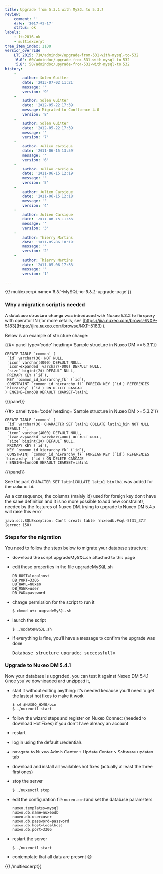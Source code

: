 ```yaml
---
title: Upgrade from 5.3.1 with MySQL to 5.3.2
review:
    comment: ''
    date: '2017-01-17'
    status: ok
labels:
    - lts2016-ok
    - multiexcerpt
tree_item_index: 1100
version_override:
    LTS 2015: 710/admindoc/upgrade-from-531-with-mysql-to-532
    '6.0': 60/admindoc/upgrade-from-531-with-mysql-to-532
    '5.8': 58/admindoc/upgrade-from-531-with-mysql-to-532
history:
    -
        author: Solen Guitter
        date: '2013-07-02 11:21'
        message: ''
        version: '9'
    -
        author: Solen Guitter
        date: '2012-05-22 17:39'
        message: Migrated to Confluence 4.0
        version: '8'
    -
        author: Solen Guitter
        date: '2012-05-22 17:39'
        message: ''
        version: '7'
    -
        author: Julien Carsique
        date: '2011-06-15 13:59'
        message: ''
        version: '6'
    -
        author: Julien Carsique
        date: '2011-06-15 12:19'
        message: ''
        version: '5'
    -
        author: Julien Carsique
        date: '2011-06-15 12:18'
        message: ''
        version: '4'
    -
        author: Julien Carsique
        date: '2011-06-15 11:33'
        message: ''
        version: '3'
    -
        author: Thierry Martins
        date: '2011-05-06 18:18'
        message: ''
        version: '2'
    -
        author: Thierry Martins
        date: '2011-05-06 17:33'
        message: ''
        version: '1'

---
```

{{! multiexcerpt name='5.3.1-MySQL-to-5.3.2-upgrade-page'}}

### Why a migration script is needed

A database structure change was introduced with Nuxeo 5.3.2 to fix query with operator IN (for more details, see [https://jira.nuxeo.com/browse/NXP-5183](https://jira.nuxeo.com/browse/NXP-5183) ).

Below is an example of structure change:

{{#> panel type='code' heading='Sample structure in Nuxeo DM <= 5.3.1'}}
```
CREATE TABLE `common` (
 `id` varchar(36) NOT NULL,
 `icon` varchar(4000) DEFAULT NULL,
 `icon-expanded` varchar(4000) DEFAULT NULL,
 `size` bigint(20) DEFAULT NULL,
 PRIMARY KEY (`id`),
 KEY `common_id_hierarchy_fk` (`id`),
 CONSTRAINT `common_id_hierarchy_fk` FOREIGN KEY (`id`) REFERENCES `hierarchy` (`id`) ON DELETE CASCADE
) ENGINE=InnoDB DEFAULT CHARSET=latin1
```
{{/panel}}

{{#> panel type='code' heading='Sample structure in Nuxeo DM >= 5.3.2'}}
```
CREATE TABLE `common` (
 `id` varchar(36) CHARACTER SET latin1 COLLATE latin1_bin NOT NULL DEFAULT '',
 `icon` varchar(4000) DEFAULT NULL,
 `icon-expanded` varchar(4000) DEFAULT NULL,
 `size` bigint(20) DEFAULT NULL,
 PRIMARY KEY (`id`),
 KEY `common_id_hierarchy_fk` (`id`),
 CONSTRAINT `common_id_hierarchy_fk` FOREIGN KEY (`id`) REFERENCES `hierarchy` (`id`) ON DELETE CASCADE
) ENGINE=InnoDB DEFAULT CHARSET=latin1

```
{{/panel}}

See the part `CHARACTER SET latin1COLLATE latin1_bin` that was added for the column `id`.

As a consequence, the columns (mainly id) used for foreign key don't have the same definition and it is no more possible to add new constraints, needed by the features of Nuxeo DM. trying to upgrade to Nuxeo DM 5.4.x will raise this error

```
java.sql.SQLException: Can't create table 'nuxeodb.#sql-5f31_37d' (errno: 150)
```

### Steps for the migration

You need to follow the steps below to migrate your database structure:

*   download the script upgradeMySQL.sh attached to this page

*   edit these properties in the file upgradeMySQL.sh

    ```
    DB_HOST=localhost
    DB_PORT=3306
    DB_NAME=nuxeo
    DB_USER=user
    DB_PWD=password

    ```

*   change permission for the script to run it

    ```
    $ chmod u+x upgradeMySQL.sh
    ```

*   launch the script

    ```
    $ ./updateMySQL.sh
    ```

*   if everything is fine, you'll have a message to confirm the upgrade was done

    <pre>Database structure upgraded successfully</pre>

### Upgrade to Nuxeo DM 5.4.1

Now your database is upgraded, you can test it against Nuxeo DM 5.4.1
Once you've downloaded and unzipped it,

*   start it without editing anything: it's needed because you'll need to get the lastest hot fixes to make it work

    ```
    $ cd $NUXEO_HOME/bin
    $ ./nuxeoctl start

    ```

*   follow the wizard steps and register on Nuxeo Connect (needed to download Hot Fixes) if you don't have already an account
*   restart
*   log in using the default credentials
*   navigate to Nuxeo Admin Center > Update Center > Software updates tab
*   download and install all availables hot fixes (actually at least the three first ones)
*   stop the server

    ```
    $ ./nuxeoctl stop

    ```

*   edit the configuration file `nuxeo.conf`and set the database parameters

    ```
    nuxeo.templates=mysql
    nuxeo.db.name=nuxeodb
    nuxeo.db.user=user
    nuxeo.db.password=password
    nuxeo.db.host=localhost
    nuxeo.db.port=3306

    ```

*   restart the server

    ```
    $ ./nuxeoctl start

    ```

*   contemplate that all data are present :smile:

{{! /multiexcerpt}}
